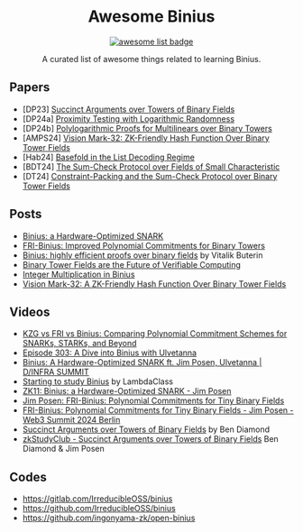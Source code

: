 <div align="center">
  <h1 align="center">Awesome Binius</h1>
  <p align="center">
    <a href="https://github.com/sindresorhus/awesome">
      <img alt="awesome list badge" src="https://cdn.rawgit.com/sindresorhus/awesome/d7305f38d29fed78fa85652e3a63e154dd8e8829/media/badge.svg">
    </a>
  </p>

  <p align="center"> A curated list of awesome things related to learning Binius.</p>
</div>

## Papers
- [DP23] [Succinct Arguments over Towers of Binary Fields](https://eprint.iacr.org/2023/1784)
- [DP24a] [Proximity Testing with Logarithmic Randomness](https://cic.iacr.org/p/1/1/2)
- [DP24b] [Polylogarithmic Proofs for Multilinears over Binary Towers](https://eprint.iacr.org/2024/504)
- [AMPS24] [Vision Mark-32: ZK-Friendly Hash Function Over Binary Tower Fields](https://eprint.iacr.org/2024/633)
- [Hab24] [Basefold in the List Decoding Regime](https://eprint.iacr.org/2024/1571)
- [BDT24] [The Sum-Check Protocol over Fields of Small Characteristic](https://eprint.iacr.org/2024/1046)
- [DT24] [Constraint-Packing and the Sum-Check Protocol over Binary Tower Fields](https://eprint.iacr.org/2024/1038)

## Posts
- [Binius: a Hardware-Optimized SNARK](https://www.irreducible.com/posts/binius-hardware-optimized-snark)
- [FRI-Binius: Improved Polynomial Commitments for Binary Towers](https://www.irreducible.com/posts/fri-binius)
- [Binius: highly efficient proofs over binary fields](https://vitalik.eth.limo/general/2024/04/29/binius.html) by Vitalik Buterin
- [Binary Tower Fields are the Future of Verifiable Computing](https://www.irreducible.com/posts/binary-tower-fields-are-the-future-of-verifiable-computing)
- [Integer Multiplication in Binius](https://www.irreducible.com/posts/integer-multiplication-in-binius)
- [Vision Mark-32: A ZK-Friendly Hash Function Over Binary Tower Fields](https://www.irreducible.com/posts/vision-mark-32-zk-hash-over-binary-tower)
## Videos
- [KZG vs FRI vs Binius: Comparing Polynomial Commitment Schemes for SNARKs, STARKs, and Beyond](https://www.youtube.com/watch?v=CRla8ILUlu0)
- [Episode 303: A Dive into Binius with Ulvetanna](https://zeroknowledge.fm/303-2/)
- [Binius: A Hardware-Optimized SNARK ft. Jim Posen, Ulvetanna | D/INFRA SUMMIT](https://www.youtube.com/watch?v=jMIFESznIHA)
- [Starting to study Binius](https://www.youtube.com/watch?v=6pGhd6guM1c) by LambdaClass
- [ZK11: Binius: a Hardware-Optimized SNARK - Jim Posen](https://www.youtube.com/watch?v=rgRWcWOll0w)
- [Jim Posen: FRI-Binius: Polynomial Commitments for Tiny Binary Fields](https://www.youtube.com/watch?v=0VcyaxA1gwc)
- [FRI-Binius: Polynomial Commitments for Tiny Binary Fields - Jim Posen - Web3 Summit 2024 Berlin](https://www.youtube.com/watch?v=qpcdA8ruoo0)
- [Succinct Arguments over Towers of Binary Fields](https://www.youtube.com/watch?v=eTCjVTWqjj0) by Ben Diamond
- [zkStudyClub - Succinct Arguments over Towers of Binary Fields](https://www.youtube.com/watch?v=BeEuphrUipk) Ben Diamond & Jim Posen

## Codes
- https://gitlab.com/IrreducibleOSS/binius
- https://github.com/IrreducibleOSS/binius
- https://github.com/ingonyama-zk/open-binius

